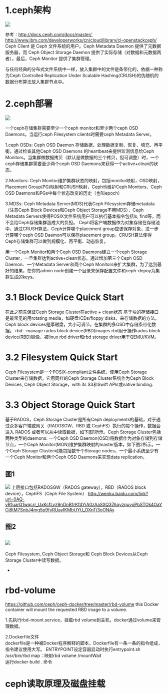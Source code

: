 # 1.ceph架构

![](http://www.ibm.com/developerworks/cn/linux/l-ceph/figure1.gif)

参考：http://docs.ceph.com/docs/master/, http://www.ibm.com/developerworks/cn/cloud/library/cl-openstackceph/
Ceph Client 是 Ceph 文件系统的用户。Ceph Metadata Daemon 提供了元数据服务器，而 Ceph Object Storage Daemon 提供了实际存储（对数据和元数据两者）。最后，Ceph Monitor 提供了集群管理。

与任何经典的分布式文件系统中一样，放入集群中的文件是条带化的，依据一种称为Ceph Controlled Replication Under
Scalable Hashing(CRUSH)的伪随机的数据分布算法放入集群节点中。


# 2.ceph部署
![](http://docs.ceph.com/docs/master/_images/ditaa-cffd08dd3e192a5f1d724ad7930cb04200b9b425.png)

一个ceph存储集群需要至少一个ceph monitor和至少两个ceph OSD Daemons，当运行ceph Filesystem clients时需要ceph Metadata Server。

1.ceph OSDs: Ceph OSD Daemon 存储数据，处理数据复制、恢复、填充、再平衡，通过检查其他Ceph OSD Daemons 的heartbeat来提供监测信息给Ceph Monitors。当集群做数据拷贝（默认是做数据的三个拷贝，但可调整）时，一个ceph存储集群需要至少两个ceph OSD Daemons来获得一个active+clean的状态。

2.Monitors: Ceph Monitor维护集群状态的映射，包括monitor映射，OSD映射，Placement Group(PG)映射和CRUSH映射，Ceph也维护Ceph Monitors、Ceph OSD Daemons和PGs中每个状态改变的历史（也叫epoch）

3.MDSs: Ceph Metadata Server(MDS)代表Ceph Filesystem存储metadata（注意Ceph Block Devices和Ceph Object Storage不用MDS），Ceph Metadata Servers使得POSIX文件系统用户可以执行基本指令包括ls, find等，而不会给Ceph存储集群造成大的负担。
Ceph将客户端数据作为对象存储在存储池中，通过CRUSH算法，Ceph计算哪个placement group应该保存对象，进一步计算哪个ceph OSD Daemon可以保存placement group。CRUSH算法使得Ceph存储集群可以做到规模化、再平衡、动态恢复。

用一个Ceph Monitor和两个Ceph OSD Daemons建立一个ceph Storage Cluster，一旦集群达到active+clean状态，通过增加第三个Ceph OSD Daemon、一个Metadata Server和两个Ceph Monitors来扩大集群，为了达到最好的结果，在你的admin node创建一个目录来保存配置文件和ceph-depoy为集群生成的keys。

# 3.1 Block Device Quick Start
在此之前先保证Ceph Storage Cluster在active + clean状态
基于块的存储接口是最常见的用rotating media，如硬盘/CDs/floppy disks，来存储数据的方法。
Ceph block devices是厚磁盘，大小可调节，在集群的多OSD中存储条带化数据。
rbd--manage rados block device(RBD)images
rbd用于操作rados block device(RBD)镜像，被linux rbd driver和rbd storage driver用于QEMU/KVM。

# 3.2 Filesystem Quick Start
Ceph Filesystem是一个POSIX-compliant文件系统，使用Ceph Storage Cluster来存储数据，它用同样的Ceph Storage Cluster系统作为Ceph Block Devices, Ceph Object Storage，with its S3和Swift APIs或native binding.

# 3.3 Object Storage Quick Start
基于RADOS，Ceph Storage Cluster是所有Ceph deployments的基础，对于通过众多客户端或网关（RADOSGW、RBD 或 CephFS）执行的每个操作，数据会进入 RADOS 或者可以从中读取数据，如下图1所示。Ceph Storage Cluster包括两种类型的daemons: 一个Ceph OSD Daemon(OSD)将数据作为对象存储到存储节点，一个Ceph Monitor(MON)维护集群映射的master版本，如下图2所示。一个Ceph Storage Cluster可能包括数千个Storage nodes，一个最小系统至少有一个Ceph Monitor和两个Ceph OSD Daemons来实现data replication。

图1
--
![](http://www.ibm.com/developerworks/cn/cloud/library/cl-openstackceph/figure01.png)
上层接口包括RADOSGW（RADOS gateway），RBD（RADOS block device），CephFS（Ceph File System）
http://wenku.baidu.com/link?url=0AQ-vR1uarG1wqcrr_UxKcfLyz9nOnB1rKf4YjA0zAaSXQ37AqyzquyoPbSTOk4OaYCj8tM7SnbJ4mg5p9fyRUayIKMbUYU_OXnTj3oONAy

图2
--
![](http://www.ibm.com/developerworks/cn/cloud/library/cl-openstackceph/figure02.png)
-
Ceph Filesystem, Ceph Object Storage和 Ceph Block Devices从Ceph Storage Cluster中读写数据。

-
# rbd-volume
https://github.com/ceph/ceph-docker/tree/master/rbd-volume
this Docker container will mount the requested RBD image to a volume.


1.先执行rbd-mount.service，挂载rbd volume到主机，docker通过volume来管理数据。

2.Dockerfile文件  
dockerfile是一种被Docker程序解释的脚本，Dockerfile有一条一条的指令组成，指令建议使用大写。
ENTRYPOINT设定容器启动时执行entrypoint.sh
/usr/bin/rbd map：映射rbd volume
/mountWait  
运行docker build . 命令

# ceph读取原理及磁盘挂载



